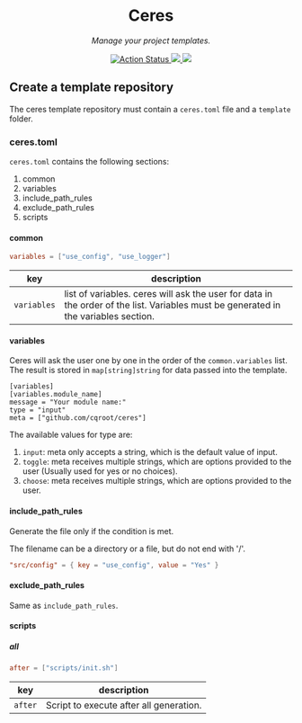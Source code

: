<div align="center">
  <h1>Ceres</h1>

  <p><i>Manage your project templates.</i></p>

  <p>
    <a href="https://github.com/cqroot/ceres/actions">
      <img src="https://github.com/cqroot/ceres/workflows/test/badge.svg" alt="Action Status" />
    </a>
    <a href="https://github.com/cqroot/ceres/blob/main/LICENSE">
      <img src="https://img.shields.io/github/license/cqroot/ceres" />
    </a>
    <a href="https://github.com/cqroot/ceres/issues">
      <img src="https://img.shields.io/github/issues/cqroot/ceres" />
    </a>
  </p>
</div>

## Create a template repository

The ceres template repository must contain a `ceres.toml` file and a `template` folder.

### ceres.toml

`ceres.toml` contains the following sections:

1. common
2. variables
3. include_path_rules
4. exclude_path_rules
5. scripts

#### common

```toml
variables = ["use_config", "use_logger"]
```

| key         | description                                                                                                                         |
| ----------- | ----------------------------------------------------------------------------------------------------------------------------------- |
| `variables` | list of variables. ceres will ask the user for data in the order of the list. Variables must be generated in the variables section. |

#### variables

Ceres will ask the user one by one in the order of the `common.variables` list.
The result is stored in `map[string]string` for data passed into the template.

```
[variables]
[variables.module_name]
message = "Your module name:"
type = "input"
meta = ["github.com/cqroot/ceres"]
```

The available values for type are:

1. `input`: meta only accepts a string, which is the default value of input.
2. `toggle`: meta receives multiple strings, which are options provided to the user (Usually used for yes or no choices).
3. `choose`: meta receives multiple strings, which are options provided to the user.

#### include_path_rules

Generate the file only if the condition is met.

The filename can be a directory or a file, but do not end with '/'.

```toml
"src/config" = { key = "use_config", value = "Yes" }
```

#### exclude_path_rules

Same as `include_path_rules`.

#### scripts

##### all

```toml
after = ["scripts/init.sh"]
```

| key     | description                             |
| ------- | --------------------------------------- |
| `after` | Script to execute after all generation. |
